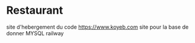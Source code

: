 # Restaurant
site d'hebergement du code https://www.koyeb.com
site pour la base de donner MYSQL railway
